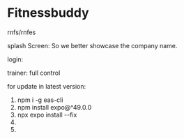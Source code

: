 # Fitnessbuddy
rnfs/rnfes


splash Screen: So we better showcase the company name.

login:








trainer: full control

for update in latest version:
1. npm i -g eas-cli
2. npm install expo@^49.0.0
3. npx expo install --fix
3. 
3. 

